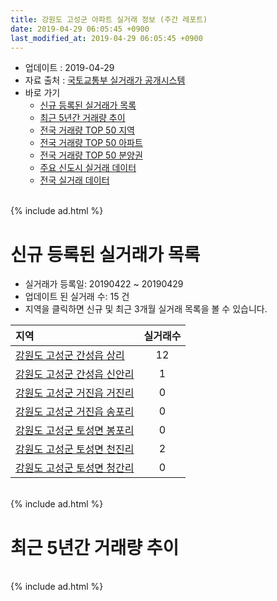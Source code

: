 ```yaml
---
title: 강원도 고성군 아파트 실거래 정보 (주간 레포트)
date: 2019-04-29 06:05:45 +0900
last_modified_at: 2019-04-29 06:05:45 +0900
---
```


* 업데이트 : 2019-04-29
* 자료 출처 : [국토교통부 실거래가 공개시스템](http://rt.molit.go.kr)
* 바로 가기
    * [신규 등록된 실거래가 목록](#신규-등록된-실거래가-목록)
    * [최근 5년간 거래량 추이](#최근-5년간-거래량-추이)
    * [전국 거래량 TOP 50 지역](https://inasie.github.io/apt-trade-info/최근-3개월-전국에서-가장-거래가-많이-발생한-지역)
    * [전국 거래량 TOP 50 아파트](https://inasie.github.io/apt-trade-info/최근-3개월-전국에서-가장-거래가-많이-발생한-아파트)
    * [전국 거래량 TOP 50 분양권](https://inasie.github.io/apt-trade-info/최근-3개월-전국에서-가장-거래가-많이-발생한-분양권)
    * [주요 신도시 실거래 데이터](https://inasie.github.io/apt-trade-info/주요-신도시)
    * [전국 실거래 데이터](https://inasie.github.io/apt-trade-info/전국)

<br>
{% include ad.html %}
<br>

# 신규 등록된 실거래가 목록
* 실거래가 등록일: 20190422 ~ 20190429
* 업데이트 된 실거래 수: 15 건
* 지역을 클릭하면 신규 및 최근 3개월 실거래 목록을 볼 수 있습니다.


|지역|실거래수|
|:---|:---:|
|[강원도 고성군 간성읍 상리](https://inasie.github.io/apt-trade-info/강원도-고성군-간성읍-상리)|12|
|[강원도 고성군 간성읍 신안리](https://inasie.github.io/apt-trade-info/강원도-고성군-간성읍-신안리)|1|
|[강원도 고성군 거진읍 거진리](https://inasie.github.io/apt-trade-info/강원도-고성군-거진읍-거진리)|0|
|[강원도 고성군 거진읍 송포리](https://inasie.github.io/apt-trade-info/강원도-고성군-거진읍-송포리)|0|
|[강원도 고성군 토성면 봉포리](https://inasie.github.io/apt-trade-info/강원도-고성군-토성면-봉포리)|0|
|[강원도 고성군 토성면 천진리](https://inasie.github.io/apt-trade-info/강원도-고성군-토성면-천진리)|2|
|[강원도 고성군 토성면 청간리](https://inasie.github.io/apt-trade-info/강원도-고성군-토성면-청간리)|0|


<br>
{% include ad.html %}
<br>

# 최근 5년간 거래량 추이


<div style="width:100%;">
    <canvas id="deal_progress" height="200"></canvas>
</div>

<script>
new Chart(document.getElementById("deal_progress"), {
    type: 'line',
    data: {
        labels: ['201404','201405','201406','201407','201408','201409','201410','201411','201412','201501','201502','201503','201504','201505','201506','201507','201508','201509','201510','201511','201512','201601','201602','201603','201604','201605','201606','201607','201608','201609','201610','201611','201612','201701','201702','201703','201704','201705','201706','201707','201708','201709','201710','201711','201712','201801','201802','201803','201804','201805','201806','201807','201808','201809','201810','201811','201812','201901','201902','201903','201904'],
        datasets: [{
            label: '매매',
            pointRadius: 1,
            data: [18, 6, 11, 10, 12, 5, 11, 7, 13, 16, 6, 17, 9, 12, 11, 9, 23, 10, 11, 9, 4, 5, 6, 13, 18, 15, 22, 16, 17, 16, 10, 10, 6, 8, 18, 16, 8, 11, 12, 12, 9, 9, 12, 11, 6, 30, 20, 17, 11, 15, 13, 13, 6, 13, 20, 12, 12, 9, 8, 13, 5],
            borderColor: "rgba(255, 201, 14, 1)",
            backgroundColor: "rgba(255, 201, 14, 0.5)",
            fill: false,
            lineTension: 0
        },{
            label: '전월세',
            pointRadius: 1,
            data: [31, 18, 10, 8, 8, 12, 23, 10, 10, 16, 32, 13, 10, 6, 7, 4, 6, 6, 7, 1, 5, 12, 16, 17, 7, 6, 10, 4, 9, 2, 6, 6, 7, 6, 15, 6, 20, 9, 5, 3, 6, 7, 5, 4, 6, 9, 9, 6, 15, 7, 6, 4, 4, 3, 4, 3, 9, 6, 17, 6, 13],
            borderColor: "rgba(0, 141, 185, 1)",
            backgroundColor: "rgba(0, 141, 185, 0.5)",
            fill: false,
            lineTension: 0
        }
        ]
    },
    options: {
        responsive: true,
        title: {
            display: false
        },
        tooltips: {
            mode: 'index',
            intersect: false
        },
        hover: {
            mode: 'nearest',
            intersect: true
        },
        scales: {
            xAxes: [{
                display: true,
                scaleLabel: {
                    display: true,
                    labelString: '년/월'
                }
            }],
            yAxes: [{
                display: true,
                ticks: {
                    suggestedMin: 0,
                },
                scaleLabel: {
                    display: true,
                    labelString: '실거래 수'
                }
            }]
        }
    }
});

</script>


<br>
{% include ad.html %}
<br>


